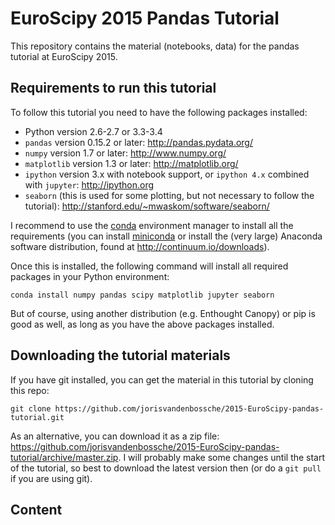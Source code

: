 # EuroScipy 2015 Pandas Tutorial

This repository contains the material (notebooks, data) for the pandas tutorial at EuroScipy 2015.

## Requirements to run this tutorial

To follow this tutorial you need to have the following packages installed:


- Python version 2.6-2.7 or 3.3-3.4
- `pandas` version 0.15.2 or later: http://pandas.pydata.org/
- `numpy` version 1.7 or later: http://www.numpy.org/
- `matplotlib` version 1.3 or later: http://matplotlib.org/
- `ipython` version 3.x with notebook support, or `ipython 4.x` combined with `jupyter`: http://ipython.org
- `seaborn` (this is used for some plotting, but not necessary to follow the tutorial): http://stanford.edu/~mwaskom/software/seaborn/

I recommend to use the [conda](https://store.continuum.io/) environment manager to install all the requirements 
(you can install [miniconda](http://conda.pydata.org/miniconda.html) or install the (very large) Anaconda software
distribution, found at http://continuum.io/downloads).

Once this is installed, the following command will install all required packages in your Python environment:
```
conda install numpy pandas scipy matplotlib jupyter seaborn
```

But of course, using another distribution (e.g. Enthought Canopy) or pip is good as well, as long
as you have the above packages installed.


## Downloading the tutorial materials

If you have git installed, you can get the material in this tutorial by cloning this repo:

    git clone https://github.com/jorisvandenbossche/2015-EuroScipy-pandas-tutorial.git

As an alternative, you can download it as a zip file:
https://github.com/jorisvandenbossche/2015-EuroScipy-pandas-tutorial/archive/master.zip.
I will probably make some changes until the start of the tutorial, so best to download
the latest version then (or do a `git pull` if you are using git).


## Content
